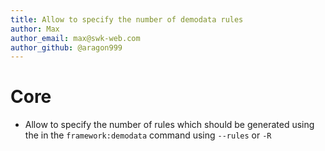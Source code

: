 ```yaml
---
title: Allow to specify the number of demodata rules
author: Max
author_email: max@swk-web.com
author_github: @aragon999
---
```

# Core
* Allow to specify the number of rules which should be generated using the in the `framework:demodata` command using `--rules` or `-R`

